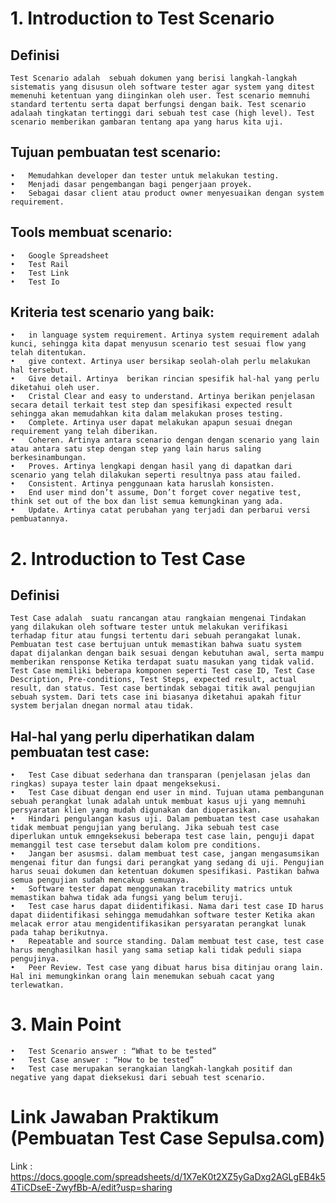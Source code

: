 # 1. Introduction to Test Scenario

## Definisi
    Test Scenario adalah  sebuah dokumen yang berisi langkah-langkah sistematis yang disusun oleh software tester agar system yang ditest memenuhi ketentuan yang diinginkan oleh user. Test scenario memnuhi standard tertentu serta dapat berfungsi dengan baik. Test scenario adalaah tingkatan tertinggi dari sebuah test case (high level). Test scenario memberikan gambaran tentang apa yang harus kita uji.

## Tujuan pembuatan test scenario:
    •	Memudahkan developer dan tester untuk melakukan testing.
    •	Menjadi dasar pengembangan bagi pengerjaan proyek.
    •	Sebagai dasar client atau product owner menyesuaikan dengan system requirement.

## Tools membuat scenario:
    •	Google Spreadsheet
    •	Test Rail
    •	Test Link
    •	Test Io

## Kriteria test scenario yang baik:
    •	in language system requirement. Artinya system requirement adalah kunci, sehingga kita dapat menyusun scenario test sesuai flow yang telah ditentukan.
    •	give context. Artinya user bersikap seolah-olah perlu melakukan hal tersebut.
    •	Give detail. Artinya  berikan rincian spesifik hal-hal yang perlu diketahui oleh user.
    •	Cristal Clear and easy to understand. Artinya berikan penjelasan secara detail terkait test step dan spesifikasi expected result sehingga akan memudahkan kita dalam melakukan proses testing.
    •	Complete. Artinya user dapat melakukan apapun sesuai dnegan requirement yang telah diberikan.
    •	Coheren. Artinya antara scenario dengan dengan scenario yang lain atau antara satu step dengan step yang lain harus saling berkesinambungan.
    •	Proves. Artinya lengkapi dengan hasil yang di dapatkan dari scenario yang telah dilakukan seperti resultnya pass atau failed.
    •	Consistent. Artinya penggunaan kata haruslah konsisten.
    •	End user mind don’t assume, Don’t forget cover negative test, think set out of the box dan list semua kemungkinan yang ada.
    •	Update. Artinya catat perubahan yang terjadi dan perbarui versi pembuatannya.


# 2. Introduction to Test Case

## Definisi
    Test Case adalah  suatu rancangan atau rangkaian mengenai Tindakan yang dilakukan oleh software tester untuk melakukan verifikasi terhadap fitur atau fungsi tertentu dari sebuah perangakat lunak. Pembuatan test case bertujuan untuk memastikan bahwa suatu system dapat dijalankan dengan baik sesuai dengan kebutuhan awal, serta mampu memberikan rensponse Ketika terdapat suatu masukan yang tidak valid.
    Test Case memiliki beberapa komponen seperti Test case ID, Test Case Description, Pre-conditions, Test Steps, expected result, actual result, dan status. Test case bertindak sebagai titik awal pengujian sebuah system. Dari tets case ini biasanya diketahui apakah fitur system berjalan dnegan normal atau tidak.

## Hal-hal yang perlu diperhatikan dalam pembuatan test case:
    •	Test Case dibuat sederhana dan transparan (penjelasan jelas dan ringkas) supaya tester lain dpaat mengeksekusi.
    •	Test Case dibuat dengan end user in mind. Tujuan utama pembangunan sebuah perangkat lunak adalah untuk membuat kasus uji yang memnuhi persyaratan klien yang mudah digunakan dan dioperasikan. 
    •	Hindari pengulangan kasus uji. Dalam pembuatan test case usahakan tidak membuat pengujian yang berulang. Jika sebuah test case diperlukan untuk emngeksekusi beberapa test case lain, penguji dapat memanggil test case tersebut dalam kolom pre conditions.
    •	Jangan ber asusmsi. dalam membuat test case, jangan mengasumsikan mengenai fitur dan fungsi dari perangkat yang sedang di uji. Pengujian harus seuai dokumen dan ketentuan dokumen spesifikasi. Pastikan bahwa semua pengujian sudah mencakup semuanya.
    •	Software tester dapat menggunakan tracebility matrics untuk memastikan bahwa tidak ada fungsi yang belum teruji.
    •	Test case harus dapat diidentifikasi. Nama dari test case ID harus dapat diidentifikasi sehingga memudahkan software tester Ketika akan melacak error atau mengidentifikasikan persyaratan perangkat lunak pada tahap berikutnya.
    •	Repeatable and source standing. Dalam membuat test case, test case harus menghasilkan hasil yang sama setiap kali tidak peduli siapa pengujinya.
    •	Peer Review. Test case yang dibuat harus bisa ditinjau orang lain. Hal ini memungkinkan orang lain menemukan sebuah cacat yang terlewatkan.


 # 3. Main Point

    •   Test Scenario answer : “What to be tested”
    •   Test Case answer : “How to be tested”
    •   Test case merupakan serangkaian langkah-langkah positif dan negative yang dapat dieksekusi dari sebuah test scenario.


# Link Jawaban Praktikum (Pembuatan Test Case Sepulsa.com)

Link : https://docs.google.com/spreadsheets/d/1X7eK0t2XZ5yGaDxg2AGLgEB4k54TiCDseE-ZwyfBb-A/edit?usp=sharing